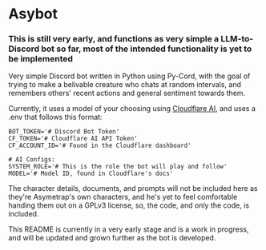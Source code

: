 # Asybot
### This is still very early, and functions as very simple a LLM-to-Discord bot so far, most of the intended functionality is yet to be implemented
Very simple Discord bot written in Python using Py-Cord, with the goal of trying to make a belivable creature who chats at random
intervals, and remembers others' recent actions and general sentiment towards them.

Currently, it uses a model of your choosing using [Cloudflare AI](https://ai.cloudflare.com/), and uses a .env that follows this format:
```
BOT_TOKEN='# Discord Bot Token'
CF_TOKEN='# Cloudflare AI API Token'
CF_ACCOUNT_ID='# Found in the Cloudflare dashboard'

# AI Configs:
SYSTEM_ROLE='# This is the role the bot will play and follow'
MODEL='# Model ID, found in Cloudflare's docs'
```

The character details, documents, and prompts will not be included here as they're Asymetrap's own characters, and he's yet to feel comfortable handing them out on a GPLv3 license, so, the code, and only the code, is included.

This README is currently in a very early stage and is a work in progress, and will be updated and grown further as the bot is developed.
